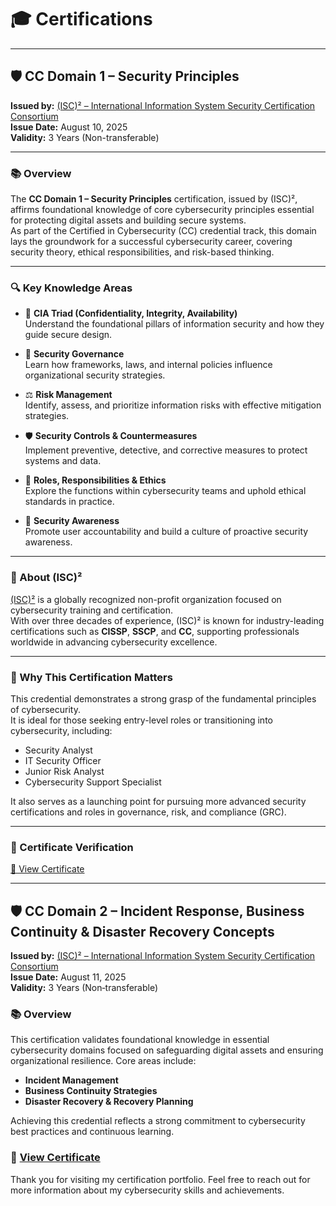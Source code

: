 # 🎓 Certifications

---
## 🛡️ CC Domain 1 – Security Principles 

**Issued by:** [(ISC)² – International Information System Security Certification Consortium](https://www.isc2.org/)  
**Issue Date:** August 10, 2025  
**Validity:** 3 Years (Non-transferable)

---

### 📚 Overview

The **CC Domain 1 – Security Principles** certification, issued by (ISC)², affirms foundational knowledge of core cybersecurity principles essential for protecting digital assets and building secure systems.  
As part of the Certified in Cybersecurity (CC) credential track, this domain lays the groundwork for a successful cybersecurity career, covering security theory, ethical responsibilities, and risk-based thinking.

---

### 🔍 Key Knowledge Areas

- 🧱 **CIA Triad (Confidentiality, Integrity, Availability)**  
  Understand the foundational pillars of information security and how they guide secure design.

- 📜 **Security Governance**  
  Learn how frameworks, laws, and internal policies influence organizational security strategies.

- ⚖️ **Risk Management**  
  Identify, assess, and prioritize information risks with effective mitigation strategies.

- 🛡️ **Security Controls & Countermeasures**  
  Implement preventive, detective, and corrective measures to protect systems and data.

- 👥 **Roles, Responsibilities & Ethics**  
  Explore the functions within cybersecurity teams and uphold ethical standards in practice.

- 📣 **Security Awareness**  
  Promote user accountability and build a culture of proactive security awareness.

---

### 🏢 About (ISC)²

[(ISC)²](https://www.isc2.org/) is a globally recognized non-profit organization focused on cybersecurity training and certification.  
With over three decades of experience, (ISC)² is known for industry-leading certifications such as **CISSP**, **SSCP**, and **CC**, supporting professionals worldwide in advancing cybersecurity excellence.

---

### 🎯 Why This Certification Matters

This credential demonstrates a strong grasp of the fundamental principles of cybersecurity.  
It is ideal for those seeking entry-level roles or transitioning into cybersecurity, including:

- Security Analyst  
- IT Security Officer  
- Junior Risk Analyst  
- Cybersecurity Support Specialist

It also serves as a launching point for pursuing more advanced security certifications and roles in governance, risk, and compliance (GRC).

---

### 🔗 Certificate Verification

[📄 View Certificate](https://isc2.obrizum.io/org/cc/certificate/fd664886-8eba-496d-95bc-2be584031c55)

---


## 🛡 CC Domain 2 – Incident Response, Business Continuity & Disaster Recovery Concepts

**Issued by:** [(ISC)² – International Information System Security Certification Consortium](https://www.isc2.org/)  
**Issue Date:** August 11, 2025  
**Validity:** 3 Years (Non‑transferable)

### 📚 Overview  
This certification validates foundational knowledge in essential cybersecurity domains focused on safeguarding digital assets and ensuring organizational resilience. Core areas include:

- **Incident Management**
- **Business Continuity Strategies**
- **Disaster Recovery & Recovery Planning**

Achieving this credential reflects a strong commitment to cybersecurity best practices and continuous learning.

### 🔗 [View Certificate](https://isc2.obrizum.io/org/cc/certificate/fd95c707-fddb-4f39-b3b4-473d025f914a)


Thank you for visiting my certification portfolio. Feel free to reach out for more information about my cybersecurity skills and achievements.


